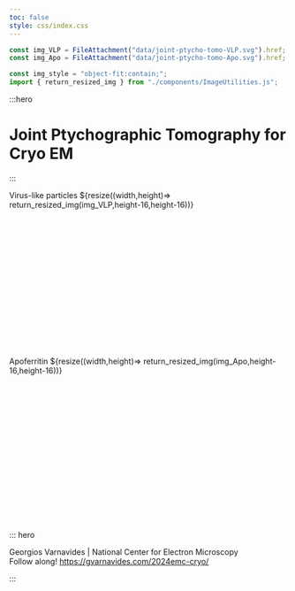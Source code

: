 ```yaml
---
toc: false
style: css/index.css
---
```


```js
const img_VLP = FileAttachment("data/joint-ptycho-tomo-VLP.svg").href;
const img_Apo = FileAttachment("data/joint-ptycho-tomo-Apo.svg").href;

const img_style = "object-fit:contain;";
import { return_resized_img } from "./components/ImageUtilities.js";
```

:::hero

# Joint Ptychographic Tomography for Cryo EM

:::

<div class="grid grid-cols-2" style="grid-auto-rows: auto;">
  <div class="img-container" style="min-height:300px;">
    Virus-like particles
    ${resize((width,height)=> return_resized_img(img_VLP,height-16,height-16))}
  </div>
  <div class="img-container" style="min-height:300px;">
    Apoferritin
    ${resize((width,height)=> return_resized_img(img_Apo,height-16,height-16))}
  </div>
</div>

::: hero

Georgios Varnavides | National Center for Electron Microscopy  
Follow along! https://gvarnavides.com/2024emc-cryo/

:::
